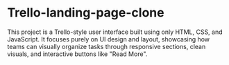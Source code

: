 # Trello-landing-page-clone
This project is a Trello-style user interface built using only HTML, CSS, and JavaScript. It focuses purely on UI design and layout, showcasing how teams can visually organize tasks through responsive sections, clean visuals, and interactive buttons like "Read More".
